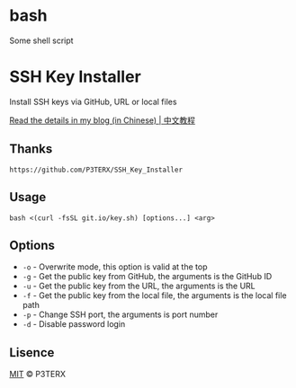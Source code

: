 # bash
Some shell script
# SSH Key Installer

Install SSH keys via GitHub, URL or local files

[Read the details in my blog (in Chinese) | 中文教程](https://p3terx.com/archives/ssh-key-installer.html)

## Thanks

```
https://github.com/P3TERX/SSH_Key_Installer
```

## Usage

```
bash <(curl -fsSL git.io/key.sh) [options...] <arg>
```

## Options

* `-o` - Overwrite mode, this option is valid at the top
* `-g` - Get the public key from GitHub, the arguments is the GitHub ID
* `-u` - Get the public key from the URL, the arguments is the URL
* `-f` - Get the public key from the local file, the arguments is the local file path
* `-p` - Change SSH port, the arguments is port number
* `-d` - Disable password login

## Lisence

[MIT](https://github.com/P3TERX/SSH_Key_Installer/blob/master/LICENSE) © P3TERX
